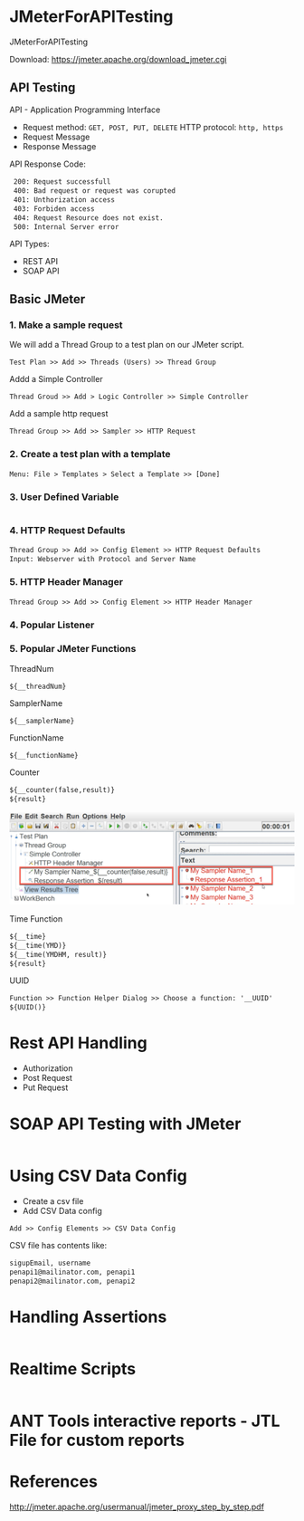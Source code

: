 # JMeterForAPITesting
JMeterForAPITesting

Download: https://jmeter.apache.org/download_jmeter.cgi

## API Testing
API - Application Programming Interface

+ Request method: `GET, POST, PUT, DELETE`
HTTP protocol: `http, https`
+ Request Message
+ Response Message

API Response Code: 
 ```
  200: Request successfull
  400: Bad request or request was corupted
  401: Unthorization access 
  403: Forbiden access
  404: Request Resource does not exist.
  500: Internal Server error
  ```

API Types:
+ REST API
+ SOAP API 

## Basic JMeter

### 1. Make a sample request

We will add a Thread Group to a test plan on our JMeter script.
```
Test Plan >> Add >> Threads (Users) >> Thread Group
```
Addd a Simple Controller 
```
Thread Groud >> Add > Logic Controller >> Simple Controller
```
Add a sample http request
```
Thread Group >> Add >> Sampler >> HTTP Request
``` 
### 2. Create a test plan with a template

```
Menu: File > Templates > Select a Template >> [Done]
```

### 3. User Defined Variable

```

```

### 4. HTTP Request Defaults

```
Thread Group >> Add >> Config Element >> HTTP Request Defaults
Input: Webserver with Protocol and Server Name
```

### 5. HTTP Header Manager

```
Thread Group >> Add >> Config Element >> HTTP Header Manager
```

### 4. Popular Listener 

### 5. Popular JMeter Functions

ThreadNum
```
${__threadNum}
```
SamplerName
```
${__samplerName}
```
FunctionName
```
${__functionName}
```
Counter
```
${__counter(false,result)}
${result}
```
![](https://github.com/josdoaitran/JMeterForAPITesting/blob/master/Images/CounterJMeter.png)

Time Function
```
${__time}
${__time(YMD)}
${__time(YMDHM, result)}
${result}
```
UUID
```
Function >> Function Helper Dialog >> Choose a function: '__UUID'
${UUID()}
```

# Rest API Handling

- Authorization
- Post Request
- Put Request

# SOAP API Testing with JMeter

```

```
# Using CSV Data Config
- Create a csv file
- Add CSV Data config
```
Add >> Config Elements >> CSV Data Config
```

CSV file has contents like: 
```
sigupEmail, username
penapi1@mailinator.com, penapi1
penapi2@mailinator.com, penapi2
```
# Handling Assertions
```

```
# Realtime Scripts
```

```

# ANT Tools interactive reports - JTL File for custom reports


# References

http://jmeter.apache.org/usermanual/jmeter_proxy_step_by_step.pdf
